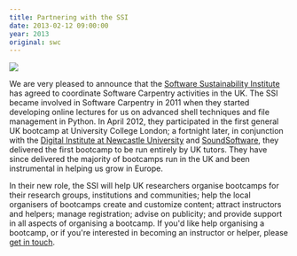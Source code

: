 ```yaml
---
title: Partnering with the SSI
date: 2013-02-12 09:00:00
year: 2013
original: swc
---
```

<p><img src="{{'/files/swc/ssi.png' | relative_url}}" class="centered"></p>

<p>We are very pleased to announce that the <a href="http://software.ac.uk/">Software Sustainability Institute</a> has agreed to coordinate Software Carpentry activities in the UK.  The SSI became involved in Software Carpentry in 2011 when they started developing online lectures for us on advanced shell techniques and file management in Python. In April 2012, they participated in the first general UK bootcamp at University College London; a fortnight later, in conjunction with the <a href="http://digitalinstitute.ncl.ac.uk/">Digital Institute at Newcastle University</a> and <a href="http://soundsoftware.ac.uk/">SoundSoftware</a>, they delivered the first bootcamp to be run entirely by UK tutors. They have since delivered the majority of bootcamps run in the UK and been instrumental in helping us grow in Europe.</p>

<p>In their new role, the SSI will help UK researchers organise bootcamps for their research groups, institutions and communities; help the local organisers of bootcamps create and customize content; attract instructors and helpers; manage registration; advise on publicity; and provide support in all aspects of organising a bootcamp.  If you'd like help organising a bootcamp, or if you're interested in becoming an instructor or helper, please <a href="http://www.software.ac.uk/about/contact">get in touch</a>.</p>
